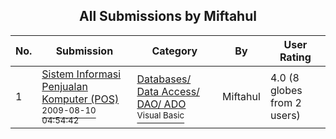 ﻿<div align="center">

## All Submissions by Miftahul

</div>

No.  | Submission | Category | By   | User Rating
---- | ---------- | -------- | ---- | -----------
1 | [Sistem Informasi Penjualan Komputer \(POS\)<br /><sup>2009-08-10 04:54:42</sup>](https://github.com/Planet-Source-Code/miftahul-sistem-informasi-penjualan-komputer-pos__1-72346) | [Databases/ Data Access/ DAO/ ADO<br /><sup>Visual Basic</sup>](../ByCategory/databases-data-access-dao-ado__1-6.md) | Miftahul | 4.0 (8 globes from 2 users)
